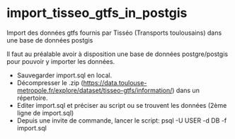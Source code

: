 # import_tisseo_gtfs_in_postgis
Import des données  gtfs fournis par Tisséo (Transports toulousains) dans une base de données postgis

Il faut au préalable avoir à disposition une base de données postgre/postgis pour pouvoir y importer les données.

- Sauvegarder import.sql en local.
- Décompresser le .zip (https://data.toulouse-metropole.fr/explore/dataset/tisseo-gtfs/information/) dans un répertoire.
- Editer import.sql et préciser au script ou se trouvent les données (2ème ligne de import.sql)
- Depuis une invite de commande, lancer le script: psql -U USER -d DB -f import.sql

